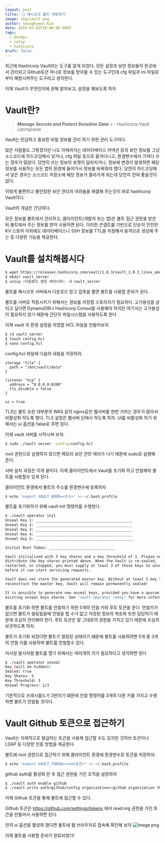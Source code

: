 ```yaml
---
layout: post
title: '🔑 해시코프 볼트 셋팅하기'
image: img/vault.png
author: Seonghyeon Kim
date: 2019-03-02T10:00:00.000Z
tags:
  - DevOps
  - setup
  - hashicorp
draft: false
---
```


최근에 Hashicorp Vault라는 도구를 알게 되었다.
모든 설정과 보안 정보들이 한곳에서 관리되고 Github토큰 하나로 정보를 받아올 수 있는 도구인데
cfg 파일과 ini 파일로부터 해방시켜주는 도구라고 생각한다.

이제 Vault가 무엇인지에 관해 알아보고, 설정을 해보도록 하자

# Vault란?

> **_Manage Secrets and Protect Sensitive Data_** > \- Hashicorp Vault catchpraise

Vault는 민감하고 중요한 비밀 정보를 관리 하기 위한 관리 도구이다.

많은 사람들도 그렇겠지만 나도 이때까지는 데이터베이스 커넥션 등의 보안 정보를 그냥 소스코드에 하드코딩해서 넣거나, cfg 파일 등으로 옮겨다니고, 환경변수에서 가져다 쓰는 경우가 많았다. 당연히 쓰는 정보의 포맷이 달라지거나, 정보에 변경이 발생하면 해당 정보를 사용하는 모든 앱의 환경에 들어가서 정보를 바꿔줘야 했다. 당연히 하드코딩해서 넣은 경우는 소스코드 저장소에 해당 정보가 올라가게 되는데 당연히 전혀 좋을것이 없다.

이렇게 불편하고 불안정한 보안 관리의 어려움을 해결해 주는것이 바로 hashicorp Vault이다.

Vault의 개념은 간단하다.

모든 정보를 볼트에서 관리하고, 클라이언트(개발자 또는 앱)은 볼트 접근 권한을 받은 뒤 볼트에서 주는 정보를 받아 사용하면 된다.
이러한 콘셉트를 기반으로 단순히 안전한 KV 스토어 이외에도 데이터베이스나 SSH 정보를 TTL을 지정해서 동적으로 생성해 주는 등 다양한 기능을 제공한다.

# Vault를 설치해봅시다

```bash
$ wget https://releases.hashicorp.com/vault/1.0.3/vault_1.0.3_linux_amd64.zip(또는 최신 다운로드 주소)
$ mkdir vault_server
$ unzip <다운로드 받은 바이너리> -d vault_server
```

볼트를 해시코프 서버에서 다운로드 받고 압축을 풀면 볼트를 사용할 준비가 된다.

볼트를 서버로 작동시키기 위해서는 정보를 저장할 스토리지가 필요하다. 고가용성을 살리고 싶다면 DynamoDB나 Hashicorp Consul을 사용해야 하지만 여기서는 고가용성이 필요하지 않기 때문에 간단히 파일시스템을 사용하도록 한다

이제 vault 의 환경 설정을 저정할 HCL 파일을 만들어보자

```bash
$ cd vault_server
$ touch config.hcl
$ nano config.hcl
```

config.hcl 파일에 다음의 내용을 저장하자.

```hcl
storage "file" {
  path = "/mnt/vault/data"
}

listener "tcp" {
  address = "0.0.0.0:8200"
  tls_disable = false
}

ui = true
```

TLS는 볼트 또한 대부분의 WAS 같이 nginx같은 웹서버를 한번 거치는 경우가 많아서 비활성화 하도록 했다. TLS 설정은 웹서버 단에서 하도록 하자.
UI를 비활성화 하기 위해서는 ui 옵션을 false로 주면 된다.

이제 vault 서버를 시작시켜 보자.

```bash
$ sudo ./vault server -config=config.hcl
```

root 권한으로 실행하지 않으면 메모리 보안 관련 에러가 나기 때문에 sudo로 실행해 준다.

서버 설치 과정은 이게 끝이다. 이제 클라이언트에서 Vault를 초기화 하고 언씰해야 볼트를 사용할수 있게 된다.

클라이언트 환경에서 볼트의 주소를 환경변수에 등록하자

```bash
$ echo 'export VAULT_ADDR=<주소>' >> ~/.bash_profile
```

볼트를 초기화하기 위해 vault init 명령어를 수행한다.

```bash
$ ./vault operator init
Unseal Key 1: ____________________________________________
Unseal Key 2: ____________________________________________
Unseal Key 3: ____________________________________________
Unseal Key 4: ____________________________________________
Unseal Key 5: ____________________________________________

Initial Root Token: ______________________________

Vault initialized with 5 key shares and a key threshold of 3. Please securely
distribute the key shares printed above. When the Vault is re-sealed,
restarted, or stopped, you must supply at least 3 of these keys to unseal it
before it can start servicing requests.

Vault does not store the generated master key. Without at least 3 key to
reconstruct the master key, Vault will remain permanently sealed!

It is possible to generate new unseal keys, provided you have a quorum of
existing unseal keys shares. See "vault operator rekey" for more information.
```

볼트를 초기화 하면 볼트를 언씰하기 위한 5개의 언씰 키와 루트 토큰을 준다.
언씰키가 없으면 볼트가 씰링됬을때 언씰을 할 수가 없고 저장된 정보의 복호화 또한 담당하기 때문에 조심히 관리해야 한다. 루트 토큰은 말 그대로의 권한을 가지고 있기 때문에 조심히 보관하도록 하자.

볼트가 초기화 되었다면 볼트가 씰링된 상태이기 떄문에 볼트를 사용하려면 5개 중 3개의 언씰 키를 사용하여 볼트를 언씰할수 있다.

미사일 발사처럼 볼트를 열기 위해서는 여러개의 키가 필요하다고 생각하면 된다

```bash
$ ./vault operator unseal
Key (will be hidden):
Sealed: true
Key Shares: 5
Key Threshold: 3
Unseal Progress: 1/3
```

기본적으로 쓰레시홀드가 3번이기 떄문에 언씰 명령어를 3개의 다른 키를 가지고 수행하면 볼트가 언씰될 것이다.

# Vault Github 토큰으로 접근하기

Vault는 자체적으로 발급하는 토큰을 사용해 접근할 수도 있지만 깃허브 토큰이나 LDAP 등 다양한 인증 방법을 제공한다.

볼트에 root 권한으로 접근하기 위해 클라이언트 환경에 환경변수로 토큰을 저장하자.

```bash
$ echo "export VAULT_TOKEN=<root토큰>" >> ~/.bash_profile
```

github auth를 활성화 한 후 접근 권한을 가진 조직을 설정하자

```bash
$ ./vault auth enable github
$ ./vault write auth/github/config organization=<github organization 이름>
```

이제 Github 토큰을 통해 볼트에 접근할 수 있다.

Github 토큰은 https://github.com/settings/tokens 에서 read:org 권한을 가진 토큰을 만들어서 사용하면 된다.

만약 ui 옵션을 활성화 했다면 볼트에 웹 브라우저로 접속해 확인해 보자
![image.png](https://images.velog.io/post-images/novemberoscar/450eaf20-3cdd-11e9-ad7e-19e7a9c6b541/image.png)

이제 볼트를 사용할 준비가 완료되었다!
